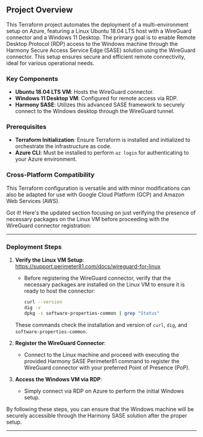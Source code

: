 ## Project Overview
This Terraform project automates the deployment of a multi-environment setup on Azure, featuring a Linux Ubuntu 18.04 LTS host with a WireGuard connector and a Windows 11 Desktop. The primary goal is to enable Remote Desktop Protocol (RDP) access to the Windows machine through the Harmony Secure Access Service Edge (SASE) solution using the WireGuard connector. This setup ensures secure and efficient remote connectivity, ideal for various operational needs.

### Key Components
- **Ubuntu 18.04 LTS VM**: Hosts the WireGuard connector.
- **Windows 11 Desktop VM**: Configured for remote access via RDP.
- **Harmony SASE**: Utilizes this advanced SASE framework to securely connect to the Windows desktop through the WireGuard tunnel.

### Prerequisites
- **Terraform Initialization**: Ensure Terraform is installed and initialized to orchestrate the infrastructure as code.
- **Azure CLI**: Must be installed to perform `az login` for authenticating to your Azure environment.

### Cross-Platform Compatibility
This Terraform configuration is versatile and with minor modifications can also be adapted for use with Google Cloud Platform (GCP) and Amazon Web Services (AWS).

Got it! Here's the updated section focusing on just verifying the presence of necessary packages on the Linux VM before proceeding with the WireGuard connector registration:

---

### Deployment Steps
1. **Verify the Linux VM Setup**: https://support.perimeter81.com/docs/wireguard-for-linux
   - Before registering the WireGuard connector, verify that the necessary packages are installed on the Linux VM to ensure it is ready to host the connector:
     ```bash
     curl --version
     dig -v
     dpkg -s software-properties-common | grep "Status"
     ```
   These commands check the installation and version of `curl`, `dig`, and `software-properties-common`.

2. **Register the WireGuard Connector**:
   - Connect to the Linux machine and proceed with executing the provided Harmony SASE Perimeter81 command to register the WireGuard connector with your preferred Point of Presence (PoP).

3. **Access the Windows VM via RDP**:
   - Simply connect via RDP on Azure to perform the initial Windows setup.

By following these steps, you can ensure that the Windows machine will be securely accessible through the Harmony SASE solution after the proper setup.

---